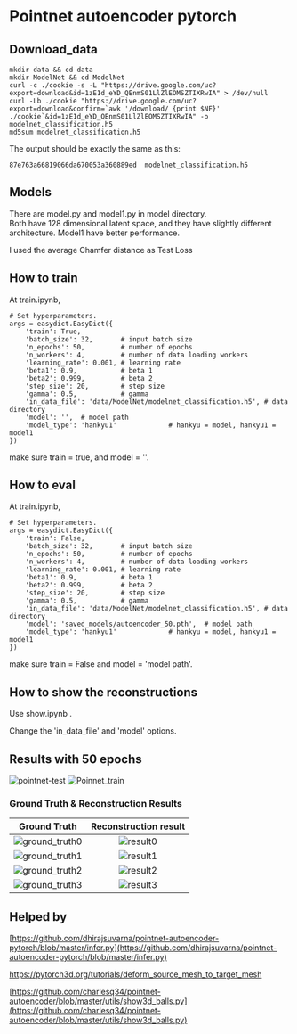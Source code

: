 # Pointnet autoencoder pytorch

## Download_data

```
mkdir data && cd data
mkdir ModelNet && cd ModelNet
curl -c ./cookie -s -L "https://drive.google.com/uc?export=download&id=1zE1d_eYD_QEnmS01LlZlEOMSZTIXRwIA" > /dev/null
curl -Lb ./cookie "https://drive.google.com/uc?export=download&confirm=`awk '/download/ {print $NF}' ./cookie`&id=1zE1d_eYD_QEnmS01LlZlEOMSZTIXRwIA" -o modelnet_classification.h5
md5sum modelnet_classification.h5

```
The output should be exactly the same as this:
```
87e763a66819066da670053a360889ed  modelnet_classification.h5
```
## Models
There are model.py and model1.py in model directory.  
Both have 128 dimensional latent space, and they have slightly different architecture.
Model1 have better performance.

I used the average Chamfer distance as Test Loss
  
## How to train
At train.ipynb,
```
# Set hyperparameters.
args = easydict.EasyDict({
    'train': True,
    'batch_size': 32,       # input batch size
    'n_epochs': 50,         # number of epochs
    'n_workers': 4,         # number of data loading workers
    'learning_rate': 0.001, # learning rate
    'beta1': 0.9,           # beta 1
    'beta2': 0.999,         # beta 2
    'step_size': 20,        # step size
    'gamma': 0.5,           # gamma
    'in_data_file': 'data/ModelNet/modelnet_classification.h5', # data directory
    'model': '',  # model path
    'model_type': 'hankyu1'             # hankyu = model, hankyu1 = model1
})
```
make sure train = true, and model = ''.
## How to eval
At train.ipynb,
```
# Set hyperparameters.
args = easydict.EasyDict({
    'train': False,
    'batch_size': 32,       # input batch size
    'n_epochs': 50,         # number of epochs
    'n_workers': 4,         # number of data loading workers
    'learning_rate': 0.001, # learning rate
    'beta1': 0.9,           # beta 1
    'beta2': 0.999,         # beta 2
    'step_size': 20,        # step size
    'gamma': 0.5,           # gamma
    'in_data_file': 'data/ModelNet/modelnet_classification.h5', # data directory
    'model': 'saved_models/autoencoder_50.pth',  # model path
    'model_type': 'hankyu1'             # hankyu = model, hankyu1 = model1
})
```
make sure train = False and model = 'model path'.
## How to show the reconstructions
Use show.ipynb .  
  
Change the 'in_data_file' and 'model' options.

## Results with 50 epochs
![pointnet-test](https://user-images.githubusercontent.com/35250512/112812400-0f4cb680-90b8-11eb-89ab-f35baf3bcfdd.PNG)
![Poinnet_train](https://user-images.githubusercontent.com/35250512/112812412-1247a700-90b8-11eb-8e49-8c22ca770738.PNG)

### Ground Truth & Reconstruction Results
Ground Truth            |  Reconstruction result
:-------------------------:|:-------------------------:
 ![ground_truth0](https://user-images.githubusercontent.com/35250512/112812734-6bafd600-90b8-11eb-92f6-735fa8580cd5.PNG) | ![result0](https://user-images.githubusercontent.com/35250512/112812778-75d1d480-90b8-11eb-8a17-0e7e8ecf3714.PNG)
![ground_truth1](https://user-images.githubusercontent.com/35250512/112812809-7cf8e280-90b8-11eb-8bb7-795e19688df6.PNG)  | ![result1](https://user-images.githubusercontent.com/35250512/112812835-85511d80-90b8-11eb-98a0-ce4d78132ef8.PNG)
![ground_truth2](https://user-images.githubusercontent.com/35250512/112812879-91d57600-90b8-11eb-818f-aa7c38adf45e.PNG)  | ![result2](https://user-images.githubusercontent.com/35250512/112812893-9568fd00-90b8-11eb-95c7-996305be98b5.PNG)
![ground_truth3](https://user-images.githubusercontent.com/35250512/112812913-98fc8400-90b8-11eb-8870-c54859876f70.PNG)  | ![result3](https://user-images.githubusercontent.com/35250512/112812920-9c900b00-90b8-11eb-9aa0-3b313dacad4b.PNG)




## Helped by
[https://github.com/dhirajsuvarna/pointnet-autoencoder-pytorch/blob/master/infer.py](https://github.com/dhirajsuvarna/pointnet-autoencoder-pytorch/blob/master/infer.py)

https://pytorch3d.org/tutorials/deform_source_mesh_to_target_mesh

[https://github.com/charlesq34/pointnet-autoencoder/blob/master/utils/show3d_balls.py](https://github.com/charlesq34/pointnet-autoencoder/blob/master/utils/show3d_balls.py)
